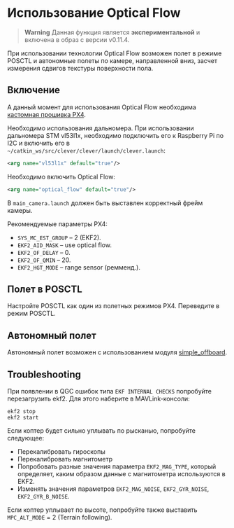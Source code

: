 # Использование Optical Flow

> **Warning** Данная функция является **экспериментальной** и включена в образ с версии v0.11.4.

При использовании технологии Optical Flow возможен полет в режиме POSCTL и автономные полеты по камере, направленной вниз, засчет измерения сдвигов текстуры поверхности пола.

## Включение

А данный момент для использования Optical Flow необходима [кастомная прошивка PX4](https://yadi.sk/d/KaxaIhohu4V8XA).

Необходимо использования дальномера. При использовании дальномера STM vl53l1x, необходимо подключить его к Raspberry Pi по I2C и включить его в `~/catkin_ws/src/clever/clever/launch/clever.launch`:

```xml
<arg name="vl53l1x" default="true"/>
```

Необходимо включить Optical Flow:

```xml
<arg name="optical_flow" default="true"/>
```

В `main_camera.launch` должен быть выставлен корректный фрейм камеры.

Рекомендуемые параметры PX4:

* `SYS_MC_EST_GROUP` – 2 (EKF2).
* `EKF2_AID_MASK` – use optical flow.
* `EKF2_OF_DELAY` – 0.
* `EKF2_OF_QMIN` – 20.
* `EKF2_HGT_MODE` – range sensor (ремменд.).

## Полет в POSCTL

Настройте POSCTL как один из полетных режимов PX4. Переведите в режим POSCTL.

## Автономный полет

Автономный полет возможен с использованием модуля [simple_offboard](simple_offboard.md).

## Troubleshooting

При появлении в QGC ошибок типа `EKF INTERNAL CHECKS` попробуйте перезагрузить ekf2. Для этого наберите в MAVLink-консоли:

```nsh
ekf2 stop
ekf2 start
```

Если коптер будет сильно уплывать по рысканью, попробуйте следующее:

* Перекалибровать гироскопы
* Перекалибровать магнитометр
* Попробовать разные значения параметра `EKF2_MAG_TYPE`, который определяет, каким образом данные с магнитометра используются в EKF2.
* Изменять значения параметров `EKF2_MAG_NOISE`, `EKF2_GYR_NOISE`, `EKF2_GYR_B_NOISE`.

Если коптер уплывает по высоте, попробуйте также выставить `MPC_ALT_MODE` = 2 (Terrain following).
